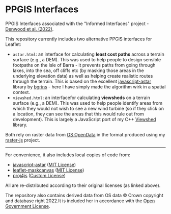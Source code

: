 # PPGIS Interfaces
PPGIS Interfaces associated with the "Informed Interfaces" project - [Denwood et al. (2022)](https://onlinelibrary.wiley.com/doi/pdf/10.1111/tgis.12888).

This repository currently includes two alternative PPGIS interfaces for Leaflet:

* `astar.html`: an interface for calculating **least cost paths** across a terrain surface (e.g., a DEM). This was used to help people to design sensible footpaths on the Isle of Barra - it prevents paths from going through lakes, into the sea, off cliffs etc (by masking those areas in the underlying elevation data) as well as helping create realistic routes through the terrain. This is based on the excellent [javascript-astar](https://github.com/bgrins/javascript-astar) library by [bgrins](https://github.com/bgrins) - here I have simply made the algorithm wirk in a spatial context.
* `viewshed.html`: an interfacefor calculating **viewsheds** on a terrain surface (e.g., a DEM). This was used to help people identify areas from which they would not wish to see a new wind turbine (so if they click on a location, they can see the areas that this would rule out from development). This is largely a JavaScript port of my C++ [Viewshed](https://github.com/jonnyhuck/Viewshed) library.

Both rely on raster data from [OS OpenData](https://osdatahub.os.uk/downloads/open) in the format produced using my [raster-js](https://github.com/jonnyhuck/raster-js) project.

---

For convenience, it also includes local copies of code from:

* [javascript-astar](https://github.com/bgrins/javascript-astar) ([MIT License](https://github.com/bgrins/javascript-astar/blob/master/LICENSE))
* [leaflet-maskcanvas](https://github.com/domoritz/leaflet-maskcanvas) ([MIT License](https://github.com/domoritz/leaflet-maskcanvas/blob/master/LICENSE))
* [proj4js](https://github.com/proj4js/proj4js) ([Custom License](https://github.com/proj4js/proj4js/blob/master/LICENSE.md))

All are re-distributed according to their original licenses (as linked above).

The repository also contains derived data from OS data © Crown copyright and database right 2022.It is included her in accordance with the [Open Government License](https://www.nationalarchives.gov.uk/doc/open-government-licence/version/3/).

